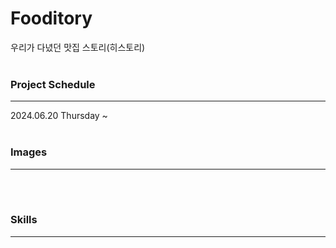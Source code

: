 # Fooditory
우리가 다녔던 맛집 스토리(히스토리)
<br><br>

### Project Schedule
<hr>
2024.06.20 Thursday ~ 
<br><br>

### Images
<hr>
<br><br>


### Skills
<hr>
<br><br>

